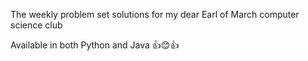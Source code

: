 The weekly problem set solutions for my dear Earl of March computer science club

Available in both Python and Java 👍😊👍